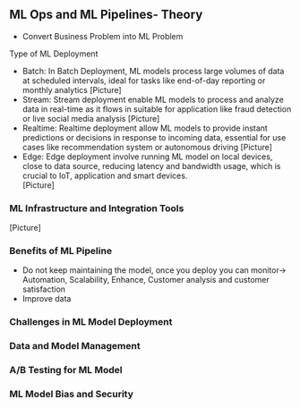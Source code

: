 ## ML Ops and ML Pipelines- Theory
- Convert Business Problem into ML Problem 

Type of ML Deployment
- Batch: In Batch Deployment, ML models process large volumes of data at scheduled intervals, ideal for tasks like end-of-day reporting or monthly analytics 
[Picture]
- Stream: Stream deployment enable ML models to process and analyze data in real-time as it flows in suitable for application like fraud detection or live social media analysis
[Picture]
- Realtime: Realtime deployment allow ML models to provide instant predictions or decisions in response to incoming data, essential for use cases like recommendation system or autonomous driving
[Picture]
- Edge: Edge deployment involve running ML model on local devices, close to data source, reducing latency and bandwidth usage, which is crucial to IoT, application and smart devices.  
[Picture]

### ML Infrastructure and Integration Tools
[Picture]

### Benefits of ML Pipeline
- Do not keep maintaining the model, once you deploy you can monitor-> Automation, Scalability, Enhance, Customer analysis and customer satisfaction 
- Improve data
### Challenges in ML Model Deployment
### Data and Model Management
### A/B Testing for ML Model
### ML Model Bias and Security 
